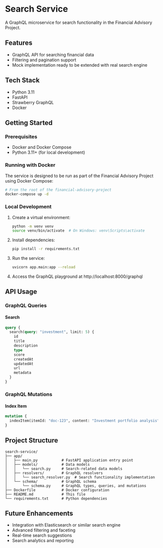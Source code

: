 # Search Service

A GraphQL microservice for search functionality in the Financial Advisory Project.

## Features

- GraphQL API for searching financial data
- Filtering and pagination support
- Mock implementation ready to be extended with real search engine

## Tech Stack

- Python 3.11
- FastAPI
- Strawberry GraphQL
- Docker

## Getting Started

### Prerequisites

- Docker and Docker Compose
- Python 3.11+ (for local development)

### Running with Docker

The service is designed to be run as part of the Financial Advisory Project using Docker Compose:

```bash
# From the root of the financial-advisory-project
docker-compose up -d
```

### Local Development

1. Create a virtual environment:
   ```bash
   python -m venv venv
   source venv/bin/activate  # On Windows: venv\Scripts\activate
   ```

2. Install dependencies:
   ```bash
   pip install -r requirements.txt
   ```

3. Run the service:
   ```bash
   uvicorn app.main:app --reload
   ```

4. Access the GraphQL playground at http://localhost:8000/graphql

## API Usage

### GraphQL Queries

#### Search

```graphql
query {
  search(query: "investment", limit: 5) {
    id
    title
    description
    type
    score
    createdAt
    updatedAt
    url
    metadata
  }
}
```

### GraphQL Mutations

#### Index Item

```graphql
mutation {
  indexItem(itemId: "doc-123", content: "Investment portfolio analysis") 
}
```

## Project Structure

```
search-service/
├── app/
│   ├── main.py           # FastAPI application entry point
│   ├── models/           # Data models
│   │   └── search.py     # Search-related data models
│   ├── resolvers/        # GraphQL resolvers
│   │   └── search_resolver.py  # Search functionality implementation
│   └── schema/           # GraphQL schema
│       └── schema.py     # GraphQL types, queries, and mutations
├── Dockerfile            # Docker configuration
├── README.md             # This file
└── requirements.txt      # Python dependencies
```

## Future Enhancements

- Integration with Elasticsearch or similar search engine
- Advanced filtering and faceting
- Real-time search suggestions
- Search analytics and reporting